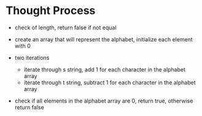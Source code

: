 # Thought Process

- check of length, return false if not equal

- create an array that will represent the alphabet, initialize each element with 0
- two iterations
  - iterate through s string, add 1 for each character in the alphabet array
  - ​iterate through t string, subtract 1 for each character in the alphabet array
- check if all elements in the alphabet array are 0, return true, otherwise return false
